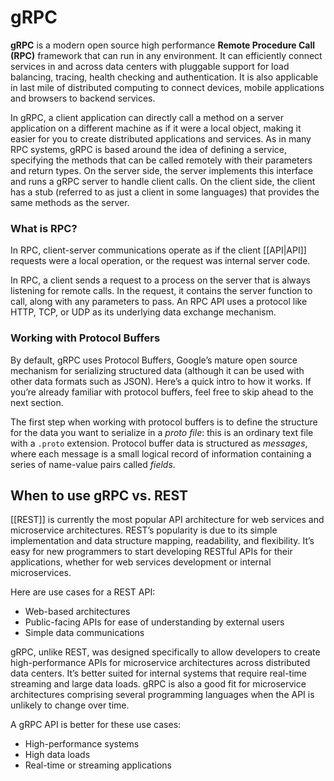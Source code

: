 # gRPC

**gRPC** is a modern open source high performance **Remote Procedure Call** **(RPC)** framework that can run in any environment. It can efficiently connect services in and across data centers with pluggable support for load balancing, tracing, health checking and authentication. It is also applicable in last mile of distributed computing to connect devices, mobile applications and browsers to backend services.

In gRPC, a client application can directly call a method on a server application on a different machine as if it were a local object, making it easier for you to create distributed applications and services. As in many RPC systems, gRPC is based around the idea of defining a service, specifying the methods that can be called remotely with their parameters and return types. On the server side, the server implements this interface and runs a gRPC server to handle client calls. On the client side, the client has a stub (referred to as just a client in some languages) that provides the same methods as the server.


### What is RPC?
In RPC, client-server communications operate as if the client [[API|API]] requests were a local operation, or the request was internal server code.

In RPC, a client sends a request to a process on the server that is always listening for remote calls. In the request, it contains the server function to call, along with any parameters to pass. An RPC API uses a protocol like HTTP, TCP, or UDP as its underlying data exchange mechanism.

### Working with Protocol Buffers
By default, gRPC uses Protocol Buffers, Google’s mature open source mechanism for serializing structured data (although it can be used with other data formats such as JSON). Here’s a quick intro to how it works. If you’re already familiar with protocol buffers, feel free to skip ahead to the next section.

The first step when working with protocol buffers is to define the structure for the data you want to serialize in a _proto file_: this is an ordinary text file with a `.proto` extension. Protocol buffer data is structured as _messages_, where each message is a small logical record of information containing a series of name-value pairs called _fields_.


## When to use gRPC vs. REST
[[REST]] is currently the most popular API architecture for web services and microservice architectures. REST’s popularity is due to its simple implementation and data structure mapping, readability, and flexibility. It’s easy for new programmers to start developing RESTful APIs for their applications, whether for web services development or internal microservices.

Here are use cases for a REST API:

- Web-based architectures
- Public-facing APIs for ease of understanding by external users
- Simple data communications

gRPC, unlike REST, was designed specifically to allow developers to create high-performance APIs for microservice architectures across distributed data centers. It’s better suited for internal systems that require real-time streaming and large data loads. gRPC is also a good fit for microservice architectures comprising several programming languages when the API is unlikely to change over time.

A gRPC API is better for these use cases:

- High-performance systems
- High data loads
- Real-time or streaming applications